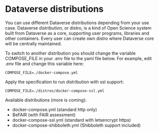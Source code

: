 # Dataverse distributions
You can use different Dataverse distributions depending from your use case. Dataverse distribution, or distro, is a kind of Open Science system built from Dataverse as a core, supporting user programs, libraries and other containers. Every user can create own distro where Dataverse core will be centrally maintained.

To switch to another distribution you should change the variable COMPOSE_FILE in your .env file to the yaml file below. 
For example, edit .env file and change this variable here:
```
COMPOSE_FILE=./docker-compose.yml
```
Apply the specification to run distribution with ssl support:
```
COMPOSE_FILE=./distros/docker-compose-ssl.yml
``` 

Available distributions (more is coming):
* docker-compose.yml (standard http only)
* BeFAIR (with FAIR assessment)
* docker-compose-ssl.yml (standard with letsencrypt https) 
* docker-compose-shibboleth.yml (Shibboleth support included)
